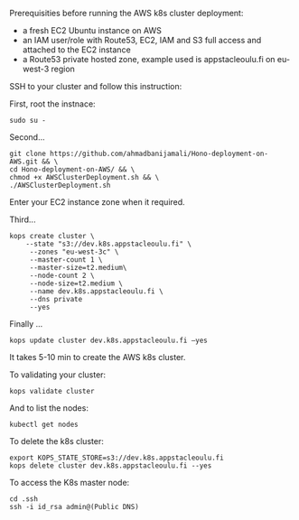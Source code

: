 Prerequisities before running the AWS k8s cluster deployment: 
* a fresh EC2 Ubuntu instance on AWS
* an IAM user/role with Route53, EC2, IAM and S3 full access and attached to the EC2 instance
* a Route53 private hosted zone, example used is appstacleoulu.fi on eu-west-3 region

SSH to your cluster and follow this instruction: 

First, root the instnace:
```
sudo su -
```

Second...
```
git clone https://github.com/ahmadbanijamali/Hono-deployment-on-AWS.git && \
cd Hono-deployment-on-AWS/ && \
chmod +x AWSClusterDeployment.sh && \
./AWSClusterDeployment.sh
```

Enter your EC2 instance zone when it required.

Third...

```
kops create cluster \
    --state "s3://dev.k8s.appstacleoulu.fi" \
     --zones "eu-west-3c" \
     --master-count 1 \
     --master-size=t2.medium\
     --node-count 2 \
     --node-size=t2.medium \
     --name dev.k8s.appstacleoulu.fi \
     --dns private
     --yes
```

Finally ...
```
kops update cluster dev.k8s.appstacleoulu.fi –yes
```


It takes 5-10 min to create the AWS k8s cluster.

To validating your cluster:
```
kops validate cluster
```

And to list the nodes:
```
kubectl get nodes
```

To delete the k8s cluster:
```
export KOPS_STATE_STORE=s3://dev.k8s.appstacleoulu.fi
kops delete cluster dev.k8s.appstacleoulu.fi --yes
```

To access the K8s master node:
```
cd .ssh
ssh -i id_rsa admin@(Public DNS)
```
